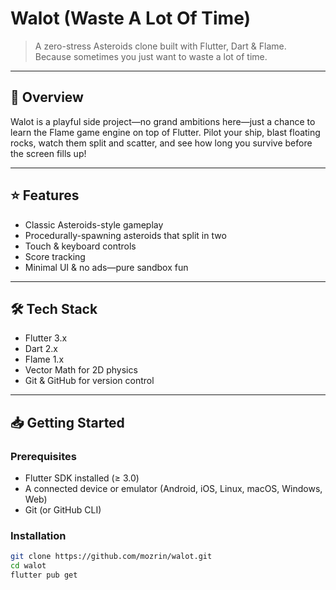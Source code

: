 # Walot (Waste A Lot Of Time)

> A zero-stress Asteroids clone built with Flutter, Dart & Flame.  
> Because sometimes you just want to waste a lot of time.

---

## 🚀 Overview

Walot is a playful side project—no grand ambitions here—just a chance to learn the Flame game engine on top of Flutter. Pilot your ship, blast floating rocks, watch them split and scatter, and see how long you survive before the screen fills up!

---

## ⭐ Features

- Classic Asteroids-style gameplay
- Procedurally-spawning asteroids that split in two
- Touch & keyboard controls
- Score tracking
- Minimal UI & no ads—pure sandbox fun

---

## 🛠 Tech Stack

- Flutter 3.x
- Dart 2.x
- Flame 1.x
- Vector Math for 2D physics
- Git & GitHub for version control

---

## 📥 Getting Started

### Prerequisites

- Flutter SDK installed (≥ 3.0)
- A connected device or emulator (Android, iOS, Linux, macOS, Windows, Web)
- Git (or GitHub CLI)

### Installation

```bash
git clone https://github.com/mozrin/walot.git
cd walot
flutter pub get
```
